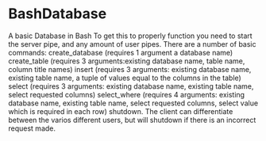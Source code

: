 # BashDatabase
A basic Database in  Bash
To get this to properly function you need to start the server pipe, and any amount of user pipes. 
There are a number of basic commands:
  create_database (requires 1 argument a database name)
  create_table (requires 3 arguments:existing database name, table name, column title names)
  insert (requires 3 arguments: existing database name, existing table name, a tuple of values equal to the columns in the table)
  select (requires 3 arguments: existing database name, existing table name, select requested columns)
  select_where (requires 4 arguments: existing database name, existing table name, select requested columns, select value which is required in each row)
  shutdown.
The client can differentiate between the varios different users, but will shutdown if there is an incorrect request made.
